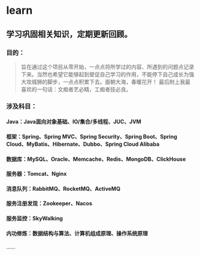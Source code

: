 # learn
## 学习巩固相关知识，定期更新回顾。
### 目的：
 > 旨在通过这个项目从零开始，一点点将所学过的内容、所遇到的问题点记录下来。当然也希望它能够起到督促自己学习的作用，不能停下自己成长为强大攻城狮的脚步，一点点积累下去。面朝大海，春暖花开！
最后附上我最喜欢的一句话：文痴者艺必精，工痴者技必良。
### 涉及科目：
 #### Java：Java面向对象基础、IO/集合/多线程、JUC、JVM
 #### 框架：Spring、Spring MVC、Spring Security、Spring Boot、Spring Cloud、MyBatis、Hibernate、Dubbo、Spring Cloud Alibaba
 #### 数据库：MySQL、Oracle、Memcache、Redis、MongoDB、ClickHouse
 #### 服务器：Tomcat、Nginx
 #### 消息队列：RabbitMQ、RocketMQ、ActiveMQ
 #### 服务注册发现：Zookeeper、Nacos
 #### 服务监控：SkyWalking
 #### 内功修炼：数据结构与算法、计算机组成原理、操作系统原理
 ......
